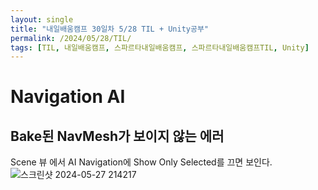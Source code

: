 ```yaml
---
layout: single
title: "내일배움캠프 30일차 5/28 TIL + Unity공부"
permalink: /2024/05/28/TIL/
tags: [TIL, 내일배움캠프, 스파르타내일배움캠프, 스파르타내일배움캠프TIL, Unity]
---
```


# Navigation AI

## Bake된 NavMesh가 보이지 않는 에러
Scene 뷰 에서 AI Navigation에 Show Only Selected를 끄면 보인다.  
![스크린샷 2024-05-27 214217](https://github.com/LeeSangSoos/LeeSangSoos.github.io/assets/105085706/4592b90a-bd60-4250-964d-d8cdfecf47f2)
